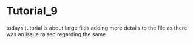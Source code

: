 # Tutorial_9
todays tutorial is about large files
adding more details to the file as there was an issue raised regarding the same 


